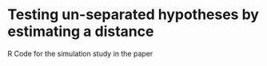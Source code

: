 # Testing un-separated hypotheses by estimating a distance

R Code for the simulation study in the paper
